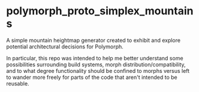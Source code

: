 # polymorph_proto_simplex_mountains
A simple mountain heightmap generator created to exhibit and explore potential architectural decisions for Polymorph.

In particular, this repo was intended to help me better understand some possibilities surrounding build systems, morph 
distribution/compatibility, and to what degree functionality should be confined to morphs versus left to wander more
freely for parts of the code that aren't intended to be reusable.
